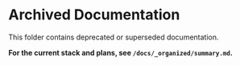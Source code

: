 # Archived Documentation

This folder contains deprecated or superseded documentation.

**For the current stack and plans, see `/docs/_organized/summary.md`.**